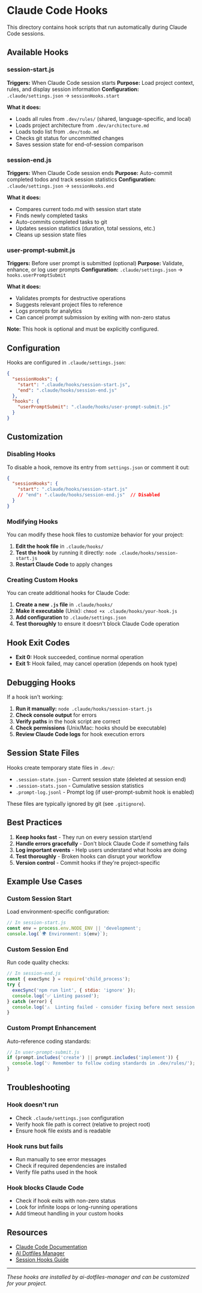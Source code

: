 # Claude Code Hooks

This directory contains hook scripts that run automatically during Claude Code sessions.

## Available Hooks

### session-start.js
**Triggers:** When Claude Code session starts
**Purpose:** Load project context, rules, and display session information
**Configuration:** `.claude/settings.json` → `sessionHooks.start`

**What it does:**
- Loads all rules from `.dev/rules/` (shared, language-specific, and local)
- Loads project architecture from `.dev/architecture.md`
- Loads todo list from `.dev/todo.md`
- Checks git status for uncommitted changes
- Saves session state for end-of-session comparison

### session-end.js
**Triggers:** When Claude Code session ends
**Purpose:** Auto-commit completed todos and track session statistics
**Configuration:** `.claude/settings.json` → `sessionHooks.end`

**What it does:**
- Compares current todo.md with session start state
- Finds newly completed tasks
- Auto-commits completed tasks to git
- Updates session statistics (duration, total sessions, etc.)
- Cleans up session state files

### user-prompt-submit.js
**Triggers:** Before user prompt is submitted (optional)
**Purpose:** Validate, enhance, or log user prompts
**Configuration:** `.claude/settings.json` → `hooks.userPromptSubmit`

**What it does:**
- Validates prompts for destructive operations
- Suggests relevant project files to reference
- Logs prompts for analytics
- Can cancel prompt submission by exiting with non-zero status

**Note:** This hook is optional and must be explicitly configured.

## Configuration

Hooks are configured in `.claude/settings.json`:

```json
{
  "sessionHooks": {
    "start": ".claude/hooks/session-start.js",
    "end": ".claude/hooks/session-end.js"
  },
  "hooks": {
    "userPromptSubmit": ".claude/hooks/user-prompt-submit.js"
  }
}
```

## Customization

### Disabling Hooks

To disable a hook, remove its entry from `settings.json` or comment it out:

```json
{
  "sessionHooks": {
    "start": ".claude/hooks/session-start.js"
    // "end": ".claude/hooks/session-end.js"  // Disabled
  }
}
```

### Modifying Hooks

You can modify these hook files to customize behavior for your project:

1. **Edit the hook file** in `.claude/hooks/`
2. **Test the hook** by running it directly: `node .claude/hooks/session-start.js`
3. **Restart Claude Code** to apply changes

### Creating Custom Hooks

You can create additional hooks for Claude Code:

1. **Create a new `.js` file** in `.claude/hooks/`
2. **Make it executable** (Unix): `chmod +x .claude/hooks/your-hook.js`
3. **Add configuration** to `.claude/settings.json`
4. **Test thoroughly** to ensure it doesn't block Claude Code operation

## Hook Exit Codes

- **Exit 0:** Hook succeeded, continue normal operation
- **Exit 1:** Hook failed, may cancel operation (depends on hook type)

## Debugging Hooks

If a hook isn't working:

1. **Run it manually:** `node .claude/hooks/session-start.js`
2. **Check console output** for errors
3. **Verify paths** in the hook script are correct
4. **Check permissions** (Unix/Mac: hooks should be executable)
5. **Review Claude Code logs** for hook execution errors

## Session State Files

Hooks create temporary state files in `.dev/`:

- `.session-state.json` - Current session state (deleted at session end)
- `.session-stats.json` - Cumulative session statistics
- `.prompt-log.jsonl` - Prompt log (if user-prompt-submit hook is enabled)

These files are typically ignored by git (see `.gitignore`).

## Best Practices

1. **Keep hooks fast** - They run on every session start/end
2. **Handle errors gracefully** - Don't block Claude Code if something fails
3. **Log important events** - Help users understand what hooks are doing
4. **Test thoroughly** - Broken hooks can disrupt your workflow
5. **Version control** - Commit hooks if they're project-specific

## Example Use Cases

### Custom Session Start
Load environment-specific configuration:
```javascript
// In session-start.js
const env = process.env.NODE_ENV || 'development';
console.log(`🌍 Environment: ${env}`);
```

### Custom Session End
Run code quality checks:
```javascript
// In session-end.js
const { execSync } = require('child_process');
try {
  execSync('npm run lint', { stdio: 'ignore' });
  console.log('✅ Linting passed');
} catch (error) {
  console.log('⚠️  Linting failed - consider fixing before next session');
}
```

### Custom Prompt Enhancement
Auto-reference coding standards:
```javascript
// In user-prompt-submit.js
if (prompt.includes('create') || prompt.includes('implement')) {
  console.log('💡 Remember to follow coding standards in .dev/rules/');
}
```

## Troubleshooting

### Hook doesn't run
- Check `.claude/settings.json` configuration
- Verify hook file path is correct (relative to project root)
- Ensure hook file exists and is readable

### Hook runs but fails
- Run manually to see error messages
- Check if required dependencies are installed
- Verify file paths used in the hook

### Hook blocks Claude Code
- Check if hook exits with non-zero status
- Look for infinite loops or long-running operations
- Add timeout handling in your custom hooks

## Resources

- [Claude Code Documentation](https://docs.anthropic.com/claude-code)
- [AI Dotfiles Manager](https://github.com/TonyCasey/ai-dotfiles-manager)
- [Session Hooks Guide](../.dev/hooks/)

---

*These hooks are installed by ai-dotfiles-manager and can be customized for your project.*
